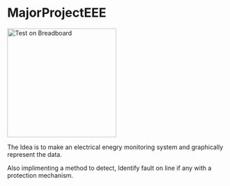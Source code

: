 # MajorProjectEEE

<img src="https://github.com/munish8448/MajorProjectEEE/blob/main/project.jpg" alt="Test on Breadboard" width="250" height="250">

The Idea is to make an electrical enegry monitoring system and graphically represent the data.

Also implimenting a method to detect, Identify fault on line if any with a protection mechanism.



